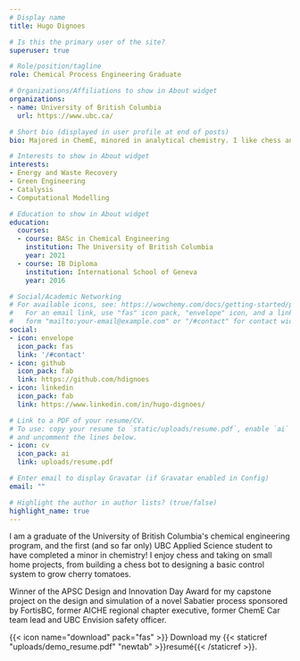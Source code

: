 ```yaml
---
# Display name
title: Hugo Dignoes

# Is this the primary user of the site?
superuser: true

# Role/position/tagline
role: Chemical Process Engineering Graduate

# Organizations/Affiliations to show in About widget
organizations:
- name: University of British Columbia
  url: https://www.ubc.ca/

# Short bio (displayed in user profile at end of posts)
bio: Majored in ChemE, minored in analytical chemistry. I like chess and taking on random coding projects.

# Interests to show in About widget
interests:
- Energy and Waste Recovery
- Green Engineering
- Catalysis
- Computational Modelling

# Education to show in About widget
education:
  courses:
  - course: BASc in Chemical Engineering
    institution: The University of British Columbia
    year: 2021
  - course: IB Diploma
    institution: International School of Geneva
    year: 2016

# Social/Academic Networking
# For available icons, see: https://wowchemy.com/docs/getting-started/page-builder/#icons
#   For an email link, use "fas" icon pack, "envelope" icon, and a link in the
#   form "mailto:your-email@example.com" or "/#contact" for contact widget.
social:
- icon: envelope
  icon_pack: fas
  link: '/#contact'
- icon: github
  icon_pack: fab
  link: https://github.com/hdignoes
- icon: linkedin
  icon_pack: fab
  link: https://www.linkedin.com/in/hugo-dignoes/

# Link to a PDF of your resume/CV.
# To use: copy your resume to `static/uploads/resume.pdf`, enable `ai` icons in `params.toml`, 
# and uncomment the lines below.
- icon: cv
  icon_pack: ai
  link: uploads/resume.pdf

# Enter email to display Gravatar (if Gravatar enabled in Config)
email: ""

# Highlight the author in author lists? (true/false)
highlight_name: true
---
```


I am a graduate of the University of British Columbia's chemical engineering program, and the first (and so far only) UBC Applied Science student to have completed a minor in chemistry! I enjoy chess and taking on small home projects, from building a chess bot to designing a basic control system to grow cherry tomatoes.

Winner of the APSC Design and Innovation Day Award for my capstone project on the design and simulation of a novel Sabatier process sponsored by FortisBC, former AICHE regional chapter executive, former ChemE Car team lead and UBC Envision safety officer. 

{{< icon name="download" pack="fas" >}} Download my {{< staticref "uploads/demo_resume.pdf" "newtab" >}}resumé{{< /staticref >}}.
